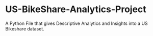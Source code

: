 # US-BikeShare-Analytics-Project
A Python File that gives Descriptive Analytics and Insights into a US Bikeshare dataset.
